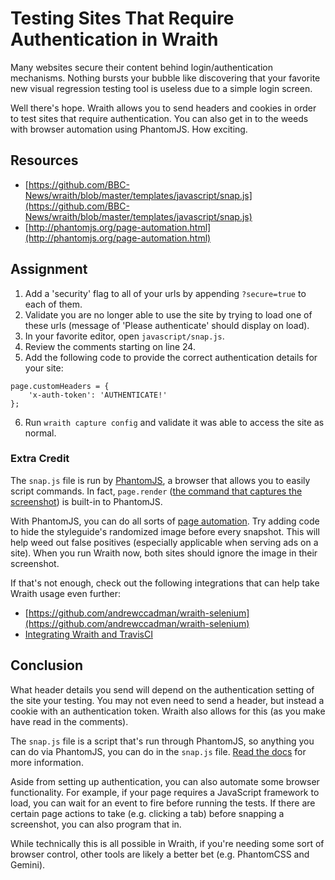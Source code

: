 # Testing Sites That Require Authentication in Wraith

Many websites secure their content behind login/authentication mechanisms. Nothing bursts your bubble like discovering that your favorite new visual regression testing tool is useless due to a simple login screen.

Well there's hope. Wraith allows you to send headers and cookies in order to test sites that require authentication. You can also get in to the weeds with browser automation using PhantomJS. How exciting.

## Resources
- [https://github.com/BBC-News/wraith/blob/master/templates/javascript/snap.js](https://github.com/BBC-News/wraith/blob/master/templates/javascript/snap.js)
- [http://phantomjs.org/page-automation.html](http://phantomjs.org/page-automation.html)

## Assignment

1. Add a 'security' flag to all of your urls by appending `?secure=true` to each of them.
2. Validate you are no longer able to use the site by trying to load one of these urls (message of 'Please authenticate' should display on load).
3. In your favorite editor, open `javascript/snap.js`.
4. Review the comments starting on line 24.
5. Add the following code to provide the correct authentication details for your site:

  ```
  page.customHeaders = {
      'x-auth-token': 'AUTHENTICATE!'
  };
  ```

6. Run `wraith capture config` and validate it was able to access the site as normal.

### Extra Credit

The `snap.js` file is run by [PhantomJS](http://phantomjs.org/), a browser that allows you to easily script commands. In fact, `page.render` ([the command that captures the screenshot](http://phantomjs.org/screen-capture.html)) is built-in to PhantomJS.

With PhantomJS, you can do all sorts of [page automation](http://phantomjs.org/page-automation.html). Try adding code to hide the styleguide's randomized image before every snapshot. This will help weed out false positives (especially applicable when serving ads on a site). When you run Wraith now, both sites should ignore the image in their screenshot.

If that's not enough, check out the following integrations that can help take Wraith usage even further:

- [https://github.com/andrewccadman/wraith-selenium](https://github.com/andrewccadman/wraith-selenium)
- [Integrating Wraith and TravisCI](http://blog.kevinlamping.com/easy-ui-regression-testing-with-wraith-and-travisci/)

## Conclusion

What header details you send will depend on the authentication setting of the site your testing. You may not even need to send a header, but instead a cookie with an authentication token. Wraith also allows for this (as you make have read in the comments).

The `snap.js` file is a script that's run through PhantomJS, so anything you can do via PhantomJS, you can do in the `snap.js` file. [Read the docs](http://phantomjs.org/page-automation.html) for more information.

Aside from setting up authentication, you can also automate some browser functionality. For example, if your page requires a JavaScript framework to load, you can wait for an event to fire before running the tests. If there are certain page actions to take (e.g. clicking a tab) before snapping a screenshot, you can also program that in.

While technically this is all possible in Wraith, if you're needing some sort of browser control, other tools are likely a better bet (e.g. PhantomCSS and Gemini).
